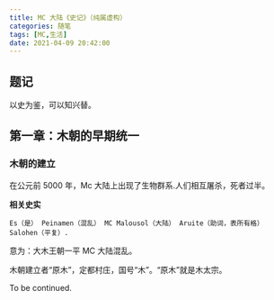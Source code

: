 ```yaml
---
title: MC 大陆《史记》（纯属虚构）
categories: 随笔
tags: [MC,生活]
date: 2021-04-09 20:42:00
---
```


## 题记

以史为鉴，可以知兴替。

<!-- more -->

## 第一章：木朝的早期统一

### 木朝的建立

在公元前 5000 年，Mc 大陆上出现了生物群系.人们相互屠杀，死者过半。

**相关史实**

`Es（是） Peinamen（混乱） MC Malousol（大陆） Aruite（助词，表所有格） Salohen（平复）.`

意为：大木王朝一平 MC 大陆混乱。

木朝建立者“原木”，定都村庄，国号“木”。“原木”就是木太宗。



To be continued.
